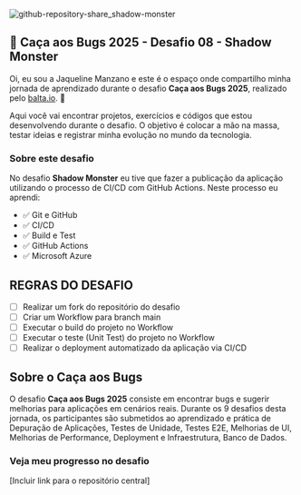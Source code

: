 ![github-repository-share_shadow-monster](https://github.com/user-attachments/assets/fc0d4703-c9b5-4320-969f-c234c9d4b979)

## 👻 Caça aos Bugs 2025 - Desafio 08 - Shadow Monster

Oi, eu sou a Jaqueline Manzano e este é o espaço onde compartilho minha jornada de aprendizado durante o desafio **Caça aos Bugs 2025**, realizado pelo [balta.io](https://balta.io). 👻

Aqui você vai encontrar projetos, exercícios e códigos que estou desenvolvendo durante o desafio. O objetivo é colocar a mão na massa, testar ideias e registrar minha evolução no mundo da tecnologia.

### Sobre este desafio
No desafio **Shadow Monster** eu tive que fazer a publicação da aplicação utilizando o processo de CI/CD com GitHub Actions.
Neste processo eu aprendi:
* ✅ Git e GitHub
* ✅ CI/CD
* ✅ Build e Test
* ✅ GitHub Actions
* ✅ Microsoft Azure

## REGRAS DO DESAFIO
- [ ] Realizar um fork do repositório do desafio
- [ ] Criar um Workflow para branch main
- [ ] Executar o build do projeto no Workflow
- [ ] Executar o teste (Unit Test) do projeto no Workflow
- [ ] Realizar o deployment automatizado da aplicação via CI/CD

## Sobre o Caça aos Bugs
O desafio **Caça aos Bugs 2025** consiste em encontrar bugs e sugerir melhorias para aplicações em cenários reais. Durante os 9 desafios desta jornada, os participantes são submetidos ao aprendizado e prática de Depuração de Aplicações, Testes de Unidade, Testes E2E, Melhorias de UI, Melhorias de Performance, Deployment e Infraestrutura,
Banco de Dados.

### Veja meu progresso no desafio
[Incluir link para o repositório central]
